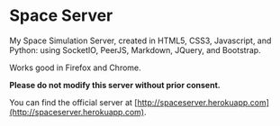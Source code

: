 # Space Server
My Space Simulation Server, created in HTML5, CSS3, Javascript, and Python: using SocketIO, PeerJS, Markdown, JQuery, and Bootstrap.

Works good in Firefox and Chrome.

**Please do not modify this server without prior consent.**

You can find the official server at [http://spaceserver.herokuapp.com](http://spaceserver.herokuapp.com).
